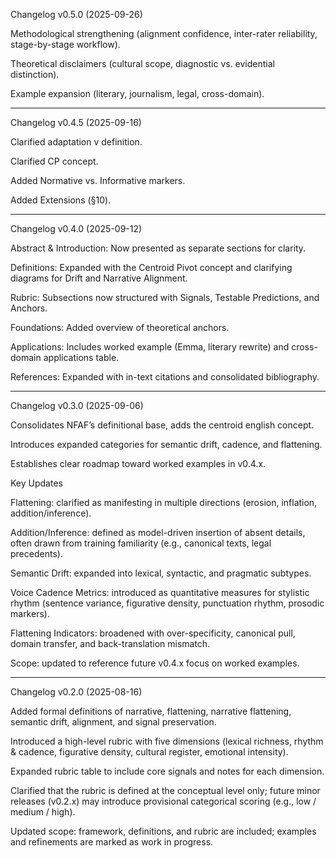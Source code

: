 

Changelog v0.5.0 (2025-09-26)

Methodological strengthening (alignment confidence, inter-rater reliability, stage-by-stage workflow).

Theoretical disclaimers (cultural scope, diagnostic vs. evidential distinction).

Example expansion (literary, journalism, legal, cross-domain).


---

Changelog v0.4.5 (2025-09-16)

Clarified adaptation v definition.

Clarified CP concept.

Added Normative vs. Informative markers.

Added Extensions (§10).

---

Changelog v0.4.0 (2025-09-12)

Abstract & Introduction: Now presented as separate sections for clarity.

Definitions: Expanded with the Centroid Pivot concept and clarifying diagrams for Drift and Narrative Alignment.

Rubric: Subsections now structured with Signals, Testable Predictions, and Anchors.

Foundations: Added overview of theoretical anchors.

Applications: Includes worked example (Emma, literary rewrite) and cross-domain applications table.

References: Expanded with in-text citations and consolidated bibliography.


---

Changelog v0.3.0 (2025-09-06)

Consolidates NFAF’s definitional base, adds the centroid english concept.

Introduces expanded categories for semantic drift, cadence, and flattening.

Establishes clear roadmap toward worked examples in v0.4.x.

Key Updates

Flattening: clarified as manifesting in multiple directions (erosion, inflation, addition/inference).

Addition/Inference: defined as model-driven insertion of absent details, often drawn from training familiarity (e.g., canonical texts, legal precedents).

Semantic Drift: expanded into lexical, syntactic, and pragmatic subtypes.

Voice Cadence Metrics: introduced as quantitative measures for stylistic rhythm (sentence variance, figurative density, punctuation rhythm, prosodic markers).

Flattening Indicators: broadened with over-specificity, canonical pull, domain transfer, and back-translation mismatch.

Scope: updated to reference future v0.4.x focus on worked examples.

---

Changelog v0.2.0 (2025-08-16)

Added formal definitions of narrative, flattening, narrative flattening, semantic drift, alignment, and signal preservation.

Introduced a high-level rubric with five dimensions (lexical richness, rhythm & cadence, figurative density, cultural register, emotional intensity).

Expanded rubric table to include core signals and notes for each dimension.

Clarified that the rubric is defined at the conceptual level only; future minor releases (v0.2.x) may introduce provisional categorical scoring (e.g., low / medium / high).

Updated scope: framework, definitions, and rubric are included; examples and refinements are marked as work in progress.
